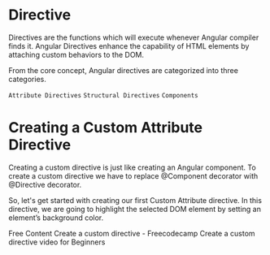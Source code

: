 # Directive
Directives are the functions which will execute whenever Angular compiler finds it. Angular Directives enhance the capability of HTML elements by attaching custom behaviors to the DOM.

From the core concept, Angular directives are categorized into three categories.

`Attribute Directives` `Structural Directives` `Components`

# Creating a Custom Attribute Directive
Creating a custom directive is just like creating an Angular component. To create a custom directive we have to replace @Component decorator with @Directive decorator.

So, let's get started with creating our first Custom Attribute directive. In this directive, we are going to highlight the selected DOM element by setting an element’s background color.

<ResourceGroupTitle>Free Content</ResourceGroupTitle>
<BadgeLink badgeText='Read' colorScheme='yellow' href='https://www.freecodecamp.org/news/angular-directives-learn-how-to-use-or-create-custom-directives-in-angular-c9b133c24442/'>Create a custom directive - Freecodecamp</BadgeLink>
<BadgeLink badgeText='Watch' href='https://www.youtube.com/watch?v=AoN56g6UAsE'>Create a custom directive video for Beginners</BadgeLink>
